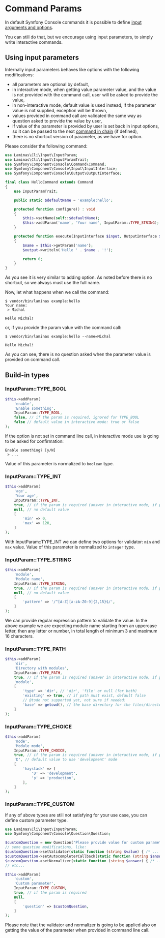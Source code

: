 # Command Params

In default Symfony Console commands it is possible to define
[input arguments and options](https://symfony.com/doc/current/console/input.html).

You can still do that, but we encourage using input parameters,
to simply write interactive commands.

## Using input parameters

Internally input parameters behaves like options with the following modifications:

- all parameters are optional by default,
- in interactive mode, when getting value parameter value, and the value
  is not provided with the command call, user will be asked to provide the value,
- in non-interactive mode, default value is used instead, if the parameter value
  is not supplied, exception will be thrown,
- values provided in command call are validated the same way as question asked
  to provide the value by user,
- if value of the parameter is provided by user is set back in input options,
  so it can be passed to the next [command in chain](commands-chain.md) (if defined),
- there is no shortcut version of parameter, as we have for option.

Please consider the following command:

```php
use Laminas\Cli\Input\InputParam;
use Laminas\Cli\Input\InputParamTrait;
use Symfony\Component\Console\Command\Command;
use Symfony\Component\Console\Input\InputInterface;
use Symfony\Component\Console\Output\OutputInterface;

final class HelloCommand extends Command
{
    use InputParamTrait;

    public static $defaultName = 'example:hello';

    protected function configure() : void
    {
        $this->setName(self::$defaultName);
        $this->addParam('name', 'Your name', InputParam::TYPE_STRING);
    }

    protected function execute(InputInterface $input, OutputInterface $output) : int
    {
        $name = $this->getParam('name');
        $output->writeln('Hello ' . $name . '!');

        return 0;
    }
}
```

As you see it is very similar to adding option. As noted before there is no shortcut,
so we always must use the full name.

Now, let what happens when we call the command:

```console
$ vendor/bin/laminas example:hello
Your name:
 > Michal

Hello Michal!
```

or, if you provide the param value with the command call:

```console
$ vendor/bin/laminas example:hello --name=Michal

Hello Michal!
```

As you can see, there is no question asked when the parameter value is provided on command call.

## Build-in types

### InputParam::TYPE_BOOL

```php
$this->addParam(
    'enable',
    'Enable something',
    InputParam::TYPE_BOOL,
    false, // if the param is required, ignored for TYPE_BOOL
    false // default value in interactive mode: true or false
);
```

If the option is not set in command line call, in interactive mode use is going to be asked for confirmation:

```console
Enable something? [y/N]
 > ...
```

Value of this parameter is normalized to `boolean` type.

### InputParam::TYPE_INT

```php
$this->addParam(
    'age',
    'Your age',
    InputParam::TYPE_INT,
    true, // if the param is required (answer in interactive mode, if param value is not supplied)
    null, // no default value
    [
        'min' => 0,
        'max' => 120,
    ]
);
```

With InputParam::TYPE_INT we can define two options for validator: `min` and `max` value.
Value of this parameter is normalized to `integer` type.

### InputParam::TYPE_STRING

```php
$this->addParam(
    'module',
    'Module name',
    InputParam::TYPE_STRING,
    true, // if the param is required (answer in interactive mode, if param value is not supplied)
    null, // no default value
    [
        'pattern' => '/^[A-Z][a-zA-Z0-9]{2,15}$/',
    ]
);
```

We can provide regular expression pattern to validate the value.
In the above example we are expecting module name starting from an uppercase letter,
then any letter or number, in total length of minimum 3 and maximum 16 characters.

### InputParam::TYPE_PATH

```php
$this->addParam(
    'dir',
    'Directory with modules',
    InputParam::TYPE_PATH,
    true, // if the param is required (answer in interactive mode, if param value is not supplied)
    'module',
    [
        'type' => 'dir', // 'dir', 'file' or null (for both)
        'existing' => true, // if path must exist, default false
        // @todo not supported yet, not sure if needed:
        'base' => getcwd(), // the base directory for the files/directories
    ]
);
```

### InputParam::TYPE_CHOICE

```php
$this->addParam(
    'mode',
    'Module mode',
    InputParam::TYPE_CHOICE,
    true, // if the param is required (answer in interactive mode, if param value is not supplied)
    'D', // default value to use 'development' mode
    [
        'haystack' => [
            'D' => 'development',
            'p' => 'production',
        ],
    ]
);
```

### InputParam::TYPE_CUSTOM

If any of above types are still not satisfying for your use case, you can define custom parameter type.

```php
use Laminas\Cli\Input\InputParam;
use Symfony\Component\Console\Question\Question;

$customQuestion = new Question('Please provide value for custom parameter:');
// some question modifications, like:
$customQuestion->setValidator(static function (string $value) { /* ... */ });
$customQuestion->setAutocompleterCallback(static function (string $answer) { /* ... */ });
$customQuestion->setNormalizer(static function (string $answer) { /* ... */ });
// etc...

$this->addParam(
    'custom',
    'Custom parameter',
    InputParam::TYPE_CUSTOM,
    true, // if the param is required
    null,
    [
        'question' => $customQuestion,
    ]
);
```

Please note that the validator and normalizer is going to be applied also on getting the value
of the parameter when provided in command line call.
